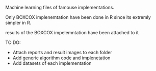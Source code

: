 
Machine learning files of famouse implementations. 

Only BOXCOX implenemtation have been done in R since its extremly simpler in R. 

results of the BOXCOX impelemntation have been attached to it 

TO DO: 
- Attach reports and result images to each folder  
- Add generic algorithm code and implenetation 
- Add datasets of each implementation 
